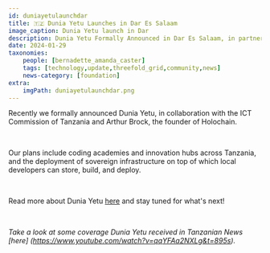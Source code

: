 ```yaml
---
id: duniayetulaunchdar
title: 🇹🇿 Dunia Yetu Launches in Dar Es Salaam
image_caption: Dunia Yetu launch in Dar
description: Dunia Yetu Formally Announced in Dar Es Salaam, in partnership with Tanzania's ICT Commission and Holochain founder, Arthur Brock.  
date: 2024-01-29
taxonomies:
    people: [bernadette_amanda_caster]
    tags: [technology,update,threefold_grid,community,news]
    news-category: [foundation]
extra:
    imgPath: duniayetulaunchdar.png
---
```


Recently we formally announced Dunia Yetu, in collaboration with the ICT Commission of Tanzania and Arthur Brock, the founder of Holochain.

<br/>

Our plans include coding academies and innovation hubs across Tanzania, and the deployment of sovereign infrastructure on top of which local developers can store, build, and deploy.

<br/>

Read more about Dunia Yetu [here](https://www.threefold.io/blog/dunia-yetu/) and stay tuned for what's next!

<br/>

*Take a look at some coverage Dunia Yetu received in Tanzanian News [here] (https://www.youtube.com/watch?v=qqYFAa2NXLg&t=895s).*